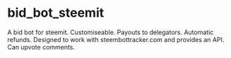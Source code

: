 # bid_bot_steemit
A bid bot for steemit. Customiseable. Payouts to delegators. Automatic refunds. Designed to work with steembottracker.com and provides an API. Can upvote comments.
